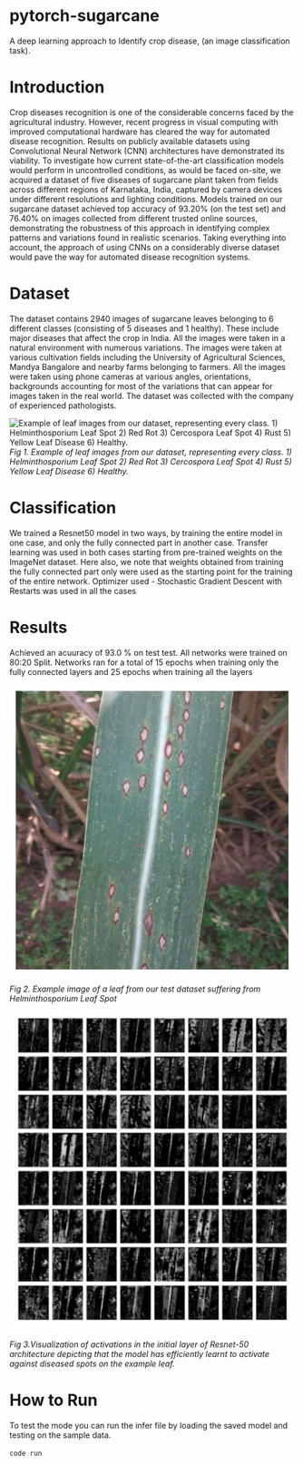 # pytorch-sugarcane
A deep learning approach to Identify crop disease, (an image classification task).

# Introduction
Crop diseases recognition is one of the considerable concerns faced by the agricultural industry.
However, recent progress in visual computing with improved computational hardware has cleared
the way for automated disease recognition. Results on publicly available datasets using
Convolutional Neural Network (CNN) architectures have demonstrated its viability. To investigate
how current state-of-the-art classification models would perform in uncontrolled conditions, as
would be faced on-site, we acquired a dataset of five diseases of sugarcane plant taken from fields
across different regions of Karnataka, India, captured by camera devices under different
resolutions and lighting conditions. Models trained on our sugarcane dataset achieved top accuracy
of 93.20% (on the test set) and 76.40% on images collected from different trusted online sources,
demonstrating the robustness of this approach in identifying complex patterns and variations found
in realistic scenarios. Taking everything into account, the approach of using CNNs on a
considerably diverse dataset would pave the way for automated disease recognition systems.

# Dataset

The dataset contains 2940 images of sugarcane leaves belonging to 6 different classes
(consisting of 5 diseases and 1 healthy). These include major diseases that affect the crop in India.
All the images were taken in a natural environment with numerous variations. The images were
taken at various cultivation fields including the University of Agricultural Sciences, Mandya
Bangalore and nearby farms belonging to farmers. All the images were taken using phone cameras
at various angles, orientations, backgrounds accounting for most of the variations that can appear
for images taken in the real world. The dataset was collected with the company of experienced
pathologists.

![Example of leaf images from our dataset, representing every class. 1) Helminthosporium
Leaf Spot 2) Red Rot 3) Cercospora Leaf Spot 4) Rust 5) Yellow Leaf Disease 6) Healthy.
](data/dataset_sample.png)
_Fig 1. Example of leaf images from our dataset, representing every class. 1) Helminthosporium
Leaf Spot 2) Red Rot 3) Cercospora Leaf Spot 4) Rust 5) Yellow Leaf Disease 6) Healthy._



# Classification

We trained a Resnet50 model in two ways, by training the entire model in one case,
and only the fully connected part in another case. Transfer learning was used in both cases starting
from pre-trained weights on the ImageNet dataset. Here also, we note that weights obtained from
training the fully connected part only were used as the starting point for the training of the entire
network. Optimizer used - Stochastic Gradient Descent with Restarts was used in all the cases


# Results
Achieved an acuuracy of 93.0 % on test test. All networks were trained on 80:20 Split.
Networks ran for a total of 15 epochs when training only the fully connected layers and 25 epochs when training all the layers

![Fig.2](data/leaf.png)
 
 _Fig 2. Example image of a leaf from our test dataset suffering from Helminthosporium Leaf Spot_

 
![Visualization of activations in the initial layer of Resnet-50 architecture depicting that the model has efficiently learnt to activate against diseased spots on the example leaf. ](data/activations.png)

_Fig 3.Visualization of activations in the initial layer of Resnet-50 architecture depicting that the model has efficiently learnt to activate against diseased spots on the example leaf._


# How to Run

To test the mode you can run the infer file by loading the saved model and testing on the sample data.

`code run`
